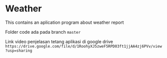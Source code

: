 # Weather
This contains an aplication program about weather report

Folder code ada pada branch `master`

Link video penjelasan tetang aplikasi di google drive `https://drive.google.com/file/d/1RoohyXJ5zweF5RPD03ft1jjAA4zj6PVv/view?usp=sharing`
